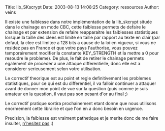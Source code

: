 Title: lib_SKscrypt
Date: 2003-08-13 14:08:25
Category: ressources
Author: veins

Il existe une faiblesse dans notre implémentation de la lib_skcrypt située dans le chainage en mode CBC, cette faiblesse permets de defaire le chainage et par extension de refaire reapparaitre les faiblesses statistiques lorsque la taille des clees est limite en taille par rapport au texte en clair (par defaut, la clee est limitee a 128 bits a cause de la loi en vigueur, si vous ne residez pas en France et que votre pays l'authorise, vous pouvez temporairement modifier la constante KEY_STRENGTH et la mettre a 0 pour resoudre le probleme). De plus, le fait de retirer le chainage permets egalement de proceder a une attaque differentielle, donc elle est a considerer serieusement selon votre utilisation.

Le correctif theorique est au point et regle definitivement les problemes statistiques, pour ce qui est du differentiel, il va falloir continuer a attaquer avant de donner mon point de vue sur la question (puis comme je suis amateur en la question, il vaut pas son pesant d'or au final ;)

Le correctif pratique sortira prochainement etant donne que nous utilisons enormement cette librairie et que l'on en a donc besoin en urgence.

Precision, la faiblesse est vraiment pathetique et je merite donc de me faire insulter, [n'hesitez pas](mailto:insultes@skreel.org) :)